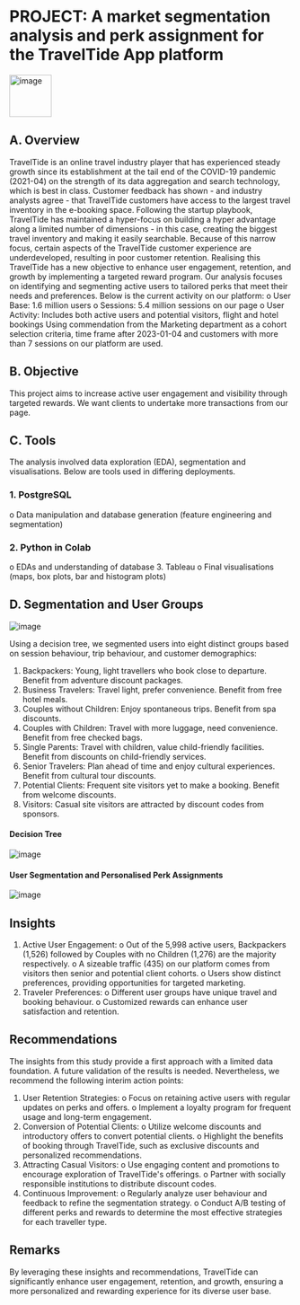 # PROJECT: A market segmentation analysis and perk assignment for the TravelTide App platform
<img width="75" alt="image" src="https://github.com/user-attachments/assets/1eac79da-a897-40d8-9247-7dea4feee6db">

## A. Overview
TravelTide is an online travel industry player that has experienced steady growth since its establishment at the tail end of the COVID-19 pandemic (2021-04) on the strength of its data aggregation and search technology, which is best in class. Customer feedback has shown - and industry analysts agree - that TravelTide customers have access to the largest travel inventory in the e-booking space.
Following the startup playbook, TravelTide has maintained a hyper-focus on building a hyper advantage along a limited number of dimensions - in this case, creating the biggest travel inventory and making it easily searchable. Because of this narrow focus, certain aspects of the TravelTide customer experience are underdeveloped, resulting in poor customer retention. 
Realising this TravelTide has a new objective to enhance user engagement, retention, and growth by implementing a targeted reward program. Our analysis focuses on identifying and segmenting active users to tailored perks that meet their needs and preferences. 
Below is the current activity on our platform: 
o	User Base: 1.6 million users
o	Sessions: 5.4 million sessions on our page
o	User Activity: Includes both active users and potential visitors, flight and hotel bookings
Using commendation from the Marketing department as a cohort selection criteria, time frame after 2023-01-04 and customers with more than 7 sessions on our platform are used. 

## B. Objective
This project aims to increase active user engagement and visibility through targeted rewards. We want clients to undertake more transactions from our page.  
## C. Tools
The analysis involved data exploration (EDA), segmentation and visualisations. Below are tools used in differing deployments.
### 1.	PostgreSQL
o	Data manipulation and database generation (feature engineering and segmentation)
### 2.	Python in Colab
o	EDAs and understanding of database
3.	Tableau 
o	Final visualisations (maps, box plots, bar and histogram plots) 
## D. Segmentation and User Groups

![image](https://github.com/user-attachments/assets/492750ff-75b0-43f1-b9b8-b2f2d6da5ba1)

Using a decision tree, we segmented users into eight distinct groups based on session behaviour, trip behaviour, and customer demographics:
1.	Backpackers: Young, light travellers who book close to departure. Benefit from adventure discount packages.
2.	Business Travelers: Travel light, prefer convenience. Benefit from free hotel meals.
3.	Couples without Children: Enjoy spontaneous trips. Benefit from spa discounts.
4.	Couples with Children: Travel with more luggage, need convenience. Benefit from free checked bags.
5.	Single Parents: Travel with children, value child-friendly facilities. Benefit from discounts on child-friendly services.
6.	Senior Travelers: Plan ahead of time and enjoy cultural experiences. Benefit from cultural tour discounts.
7.	Potential Clients: Frequent site visitors yet to make a booking. Benefit from welcome discounts.
8.	Visitors: Casual site visitors are attracted by discount codes from sponsors.

#### Decision Tree 
 
![image](https://github.com/user-attachments/assets/f4fc6b35-845f-4df3-ad33-ad13e53fe88b)

#### User Segmentation and Personalised Perk Assignments

 ![image](https://github.com/user-attachments/assets/2e57c904-94ba-4ebe-a98e-3d3972a07c30)

## Insights
1.	Active User Engagement:
o	Out of the 5,998 active users, Backpackers (1,526) followed by Couples with no Children (1,276) are the majority respectively.
o	A sizeable traffic (435) on our platform comes from visitors  then senior and potential client cohorts.
o	Users show distinct preferences, providing opportunities for targeted marketing.
2.	Traveler Preferences:
o	Different user groups have unique travel and booking behaviour.
o	Customized rewards can enhance user satisfaction and retention.
## Recommendations
The insights from this study provide a first approach with a limited data foundation. A future validation of the results is needed. Nevertheless, we recommend the following interim action points: 
1.	User Retention Strategies:
o	Focus on retaining active users with regular updates on perks and offers.
o	Implement a loyalty program for frequent usage and long-term engagement.
2.	Conversion of Potential Clients:
o	Utilize welcome discounts and introductory offers to convert potential clients.
o	Highlight the benefits of booking through TravelTide, such as exclusive discounts and personalized recommendations.
3.	Attracting Casual Visitors:
o	Use engaging content and promotions to encourage exploration of TravelTide's offerings.
o	Partner with socially responsible institutions to distribute discount codes.
4.	Continuous Improvement:
o	Regularly analyze user behaviour and feedback to refine the segmentation strategy.
o	Conduct A/B testing of different perks and rewards to determine the most effective strategies for each traveller type.

## Remarks
By leveraging these insights and recommendations, TravelTide can significantly enhance user engagement, retention, and growth, ensuring a more personalized and rewarding experience for its diverse user base. 
